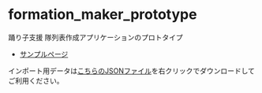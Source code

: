 # formation_maker_prototype
踊り子支援 隊列表作成アプリケーションのプロトタイプ

* [サンプルページ](https://reima4038.github.io/formation_maker_prototype/doc/index.html)

インポート用データは[こちらのJSONファイル](https://raw.githubusercontent.com/reima4038/formation_maker_prototype/master/resource/sample.json)を右クリックでダウンロードしてご利用ください。
